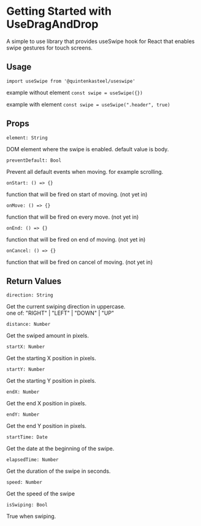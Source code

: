 # Getting Started with UseDragAndDrop
A simple to use library that provides useSwipe hook for React that enables swipe gestures for touch screens.

## Usage
  `import useSwipe from '@quintenkasteel/useswipe'`

example without element
 `const swipe = useSwipe({})`

example with element
 `const swipe = useSwipe(".header", true)`



## Props
    element: String
  DOM element where the swipe is enabled. default value is body.

    preventDefault: Bool
  Prevent all default events when moving. for example scrolling.

    onStart: () => {}
  function that will be fired on start of moving. (not yet in)

    onMove: () => {}
  function that will be fired on every move. (not yet in)

    onEnd: () => {}
  function that will be fired on end of moving. (not yet in)

    onCancel: () => {}
  function that will be fired on cancel of moving. (not yet in)

## Return Values
    direction: String
  Get the current swiping direction in uppercase.   
  one of: "RIGHT" | "LEFT" | "DOWN" | "UP" 

    distance: Number
  Get the swiped amount in pixels.

    startX: Number
  Get the starting X position in pixels.

    startY: Number
  Get the starting Y position in pixels.

    endX: Number
  Get the end X position in pixels.

    endY: Number
  Get the end Y position in pixels.

    startTime: Date
  Get the date at the beginning of the swipe. 

    elapsedTime: Number
  Get the duration of the swipe in seconds. 

    speed: Number
  Get the speed of the swipe

    isSwiping: Bool 
  True when swiping. 
